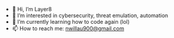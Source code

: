 - 👋 Hi, I’m Layer8
- 👀 I’m interested in cybersecurity, threat emulation, automation
- 🌱 I’m currently learning how to code again (lol)
- 📫 How to reach me: nwillau900@gmail.com

